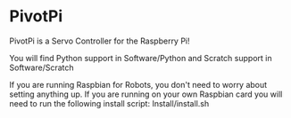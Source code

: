 # PivotPi
PivotPi is a Servo Controller for the Raspberry Pi!

You will find Python support in Software/Python
and Scratch support in Software/Scratch

If you are running Raspbian for Robots, you don't need to worry about setting anything up. 
If you are running on your own Raspbian card you will need to run the following  install script: Install/install.sh
